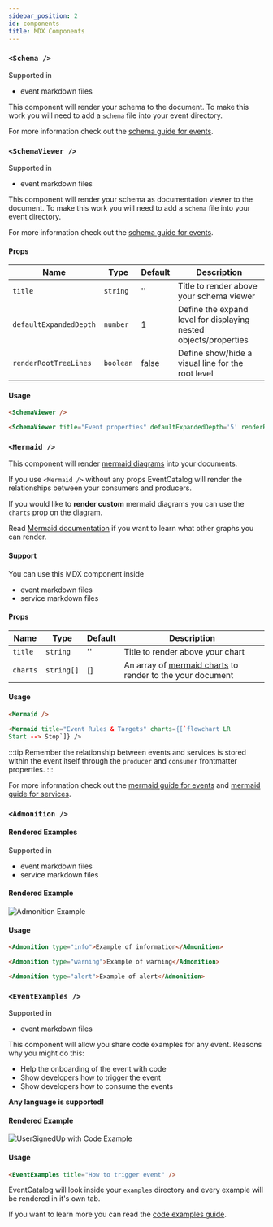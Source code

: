 ```yaml
---
sidebar_position: 2
id: components
title: MDX Components
---  
```


### `<Schema />`

Supported in 
- event markdown files

This component will render your schema to the document. To make this work you will need to add a `schema` file into your event directory.

For more information check out the [schema guide for events](/docs/events/adding-schemas).

### `<SchemaViewer />`

Supported in
- event markdown files

This component will render your schema as documentation viewer to the document. To make this work you will need to add a `schema` file into your event directory.

For more information check out the [schema guide for events](/docs/events/adding-schemas).

#### Props

<APITable>

| Name | Type | Default | Description |
| --- | --- | --- | --- |
| `title` | `string` | '' | Title to render above your schema viewer |
| `defaultExpandedDepth` | `number` | 1 | Define the expand level for displaying nested objects/properties |
| `renderRootTreeLines` | `boolean` | false | Define show/hide a visual line for the root level |
</APITable>

#### Usage

```md title="Render the default schema viewer for your event"
<SchemaViewer />
```

```md title="Render the schema viewer, with a custom title, expanded the depth of the properties to level 5 and showing the root tree lines"
<SchemaViewer title="Event properties" defaultExpandedDepth='5' renderRootTreeLines />
```

### `<Mermaid />`


This component will render [mermaid diagrams](https://mermaid-js.github.io/mermaid/#/) into your documents.

If you use `<Mermaid />` without any props EventCatalog will render the relationships between your consumers and producers.

If you would like to **render custom** mermaid diagrams you can use the `charts` prop on the diagram.

Read [Mermaid documentation](https://mermaid-js.github.io/mermaid/#/) if you want to learn what other graphs you can render.

#### Support

You can use this MDX component inside
- event markdown files
- service markdown files

#### Props 

<APITable>

| Name | Type | Default | Description |
| --- | --- | --- | --- |
| `title` | `string` | '' | Title to render above your chart |
| `charts` | `string[]` | [] | An array of [mermaid charts](https://mermaid-js.github.io/mermaid/#/) to render to the your document |

</APITable>

#### Usage

```md title="Render the default graphs for your events and services"
<Mermaid />
```

```md title="Render any Mermaid Graph"
<Mermaid title="Event Rules & Targets" charts={[`flowchart LR 
Start --> Stop`]} />
```

:::tip
Remember the relationship between events and services is stored within the event itself through the `producer` and `consumer` frontmatter properties.
:::

For more information check out the [mermaid guide for events](/docs/events/consumers-and-producers) and [mermaid guide for services](/docs/services/producers-consumers).

### `<Admonition />`

#### Rendered Examples

Supported in 
- event markdown files
- service markdown files

#### Rendered Example 
![Admonition Example](/img/guides/mdx/admonition-examples.png)

#### Usage

```md title=Info example
<Admonition type="info">Example of information</Admonition>
```

```md title=Warning example
<Admonition type="warning">Example of warning</Admonition>
```

```md title=Alert example
<Admonition type="alert">Example of alert</Admonition>
```


### `<EventExamples />`

Supported in 
- event markdown files

This component will allow you share code examples for any event. Reasons why you might do this:

- Help the onboarding of the event with code
- Show developers how to trigger the event
- Show developers how to consume the events

**Any language is supported!**

#### Rendered Example 
![UserSignedUp with Code Example](/img/guides/events/UserSignedUpExampleWithExamples.png)


#### Usage

```md title=EventExamples Component
<EventExamples title="How to trigger event" />
```

EventCatalog will look inside your `examples` directory and every example will be rendered in it's own  tab.

If you want to learn more you can read the [code examples guide](/docs/events/adding-examples).

